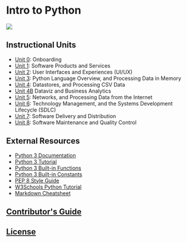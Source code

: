 # Intro to Python

![](https://www.perforce.com/sites/default/files/image/2018-08/image-blog-enterprises-investing-python%20(2).jpg)

## Instructional Units

  + [Unit 0](/units/unit-0.md): Onboarding
  + [Unit 1](/units/unit-1.md): Software Products and Services
  + [Unit 2](/units/unit-2.md): User Interfaces and Experiences (UI/UX)
  + [Unit 3](/units/unit-3.md): Python Language Overview, and Processing Data in Memory
  + [Unit 4](/units/unit-4.md): Datastores, and Processing CSV Data
  + [Unit 4B](/units/unit-4b.md) Dataviz and Business Analytics
  + [Unit 5](/units/unit-5.md): Networks, and Processing Data from the Internet
  + [Unit 6](/units/unit-6.md): Technology Management, and the Systems Development Lifecycle (SDLC)
  + [Unit 7](/units/unit-7.md): Software Delivery and Distribution
  + [Unit 8](/units/unit-8.md): Software Maintenance and Quality Control

## External Resources

  + [Python 3 Documentation](https://docs.python.org/3/reference/index.html)
  + [Python 3 Tutorial](https://docs.python.org/3/tutorial/index.html)
  + [Python 3 Built-in Functions](https://docs.python.org/3/library/functions.html)
  + [Python 3 Built-in Constants](https://docs.python.org/3/library/constants.html)
  + [PEP 8 Style Guide](https://www.python.org/dev/peps/pep-0008/)
  + [W3Schools Python Tutorial](https://www.w3schools.com/python/)
  + [Markdown Cheatsheet](https://guides.github.com/pdfs/markdown-cheatsheet-online.pdf)

## [Contributor's Guide](/CONTRIBUTING.md)

## [License](/LICENSE.md)
